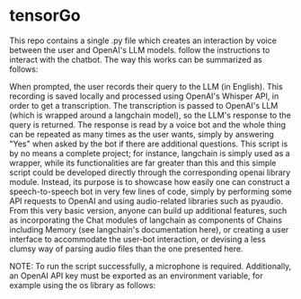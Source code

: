 # tensorGo
This repo contains a single .py file which creates an interaction by voice between the user and OpenAI's LLM models. 
follow the instructions to interact with the chatbot. The way this works can be summarized as follows:

When prompted, the user records their query to the LLM (in English). This recording is saved locally and processed using OpenAI's Whisper API, in order to get a transcription.
The transcription is passed to OpenAI's LLM (which is wrapped around a langchain model), so the LLM's response to the query is returned.
The response is read by a voice bot and the whole thing can be repeated as many times as the user wants, simply by answering "Yes" when asked by the bot if there are additional questions.
This script is by no means a complete project; for instance, langchain is simply used as a wrapper, while its functionalities are far greater than this and this simple script could be developed directly through the corresponding openai library module. Instead, its purpose is to showcase how easily one can construct a speech-to-speech bot in very few lines of code, simply by performing some API requests to OpenAI and using audio-related libraries such as pyaudio. From this very basic version, anyone can build up additional features, such as incorporating the Chat modules of langchain as components of Chains including Memory (see langchain's documentation here), or creating a user interface to accommodate the user-bot interaction, or devising a less clumsy way of parsing audio files than the one presented here.

NOTE: To run the script successfully, a microphone is required. Additionally, an OpenAI API key must be exported as an environment variable, for example using the os library as follows:
